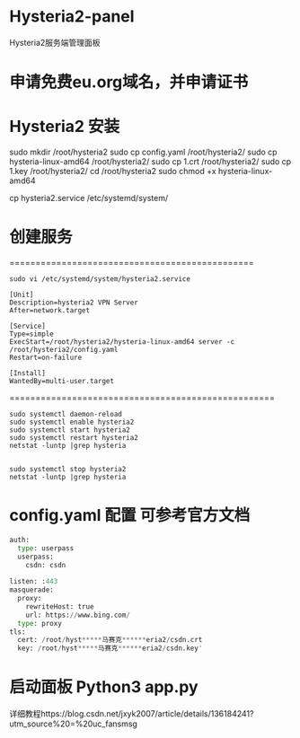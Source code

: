 # Hysteria2-panel
Hysteria2服务端管理面板
# 申请免费eu.org域名，并申请证书

# Hysteria2 安装
sudo mkdir /root/hysteria2
sudo cp config.yaml /root/hysteria2/
sudo cp hysteria-linux-amd64 /root/hysteria2/
sudo cp 1.crt /root/hysteria2/
sudo cp 1.key /root/hysteria2/
cd /root/hysteria2
sudo chmod +x hysteria-linux-amd64

cp  hysteria2.service /etc/systemd/system/

# 创建服务
===============================================
```
sudo vi /etc/systemd/system/hysteria2.service

[Unit]
Description=hysteria2 VPN Server
After=network.target

[Service]
Type=simple
ExecStart=/root/hysteria2/hysteria-linux-amd64 server -c /root/hysteria2/config.yaml
Restart=on-failure

[Install]
WantedBy=multi-user.target
```
===================================================
```
sudo systemctl daemon-reload
sudo systemctl enable hysteria2
sudo systemctl start hysteria2
sudo systemctl restart hysteria2
netstat -luntp |grep hysteria


sudo systemctl stop hysteria2
netstat -luntp |grep hysteria
```
# config.yaml 配置  可参考官方文档
```python
auth:
  type: userpass
  userpass:
    csdn: csdn
 
listen: :443
masquerade:
  proxy:
    rewriteHost: true
    url: https://www.bing.com/
  type: proxy
tls:
  cert: /root/hyst*****马赛克******eria2/csdn.crt
  key: /root/hyst*****马赛克******eria2/csdn.key'
```

# 启动面板 Python3 app.py 
详细教程https://blog.csdn.net/jxyk2007/article/details/136184241?utm_source%20=%20uc_fansmsg
